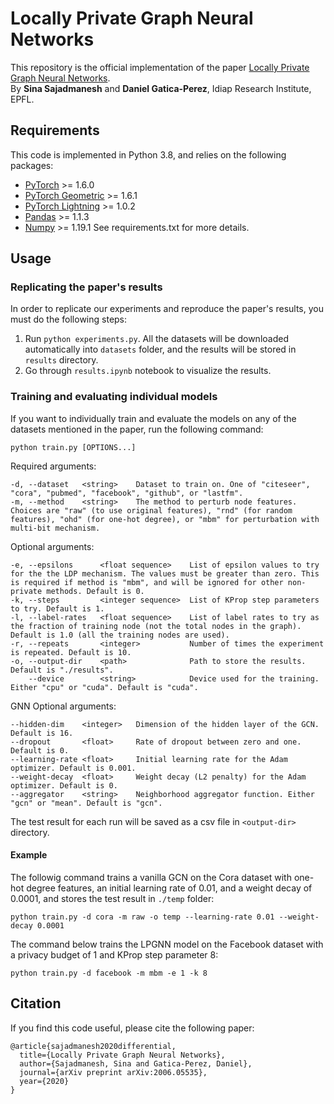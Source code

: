 # Locally Private Graph Neural Networks

This repository is the official implementation of the paper [Locally Private Graph Neural Networks](https://arxiv.org/abs/2006.05535).  
By **Sina Sajadmanesh** and **Daniel Gatica-Perez**, Idiap Research Institute, EPFL. 


## Requirements

This code is implemented in Python 3.8, and relies on the following packages:  
- [PyTorch](https://pytorch.org/get-started/locally/) >= 1.6.0
- [PyTorch Geometric](https://pytorch-geometric.readthedocs.io/en/latest/notes/installation.html) >= 1.6.1
- [PyTorch Lightning](https://github.com/PytorchLightning/pytorch-lightning) >= 1.0.2
- [Pandas](https://pandas.pydata.org/pandas-docs/stable/getting_started/install.html) >= 1.1.3
- [Numpy](https://numpy.org/install/) >= 1.19.1
See requirements.txt for more details.


## Usage

### Replicating the paper's results
In order to replicate our experiments and reproduce the paper's results, you must do the following steps:  
1. Run ``python experiments.py``. All the datasets will be downloaded automatically into ``datasets`` folder, and the results will be stored in ``results`` directory.
2. Go through ``results.ipynb`` notebook to visualize the results.

### Training and evaluating individual models
If you want to individually train and evaluate the models on any of the datasets mentioned in the paper, run the following command:  
```
python train.py [OPTIONS...]
```
Required arguments:  
```
-d, --dataset   <string>    Dataset to train on. One of "citeseer", "cora", "pubmed", "facebook", "github", or "lastfm".
-m, --method    <string>    The method to perturb node features. Choices are "raw" (to use original features), "rnd" (for random features), "ohd" (for one-hot degree), or "mbm" for perturbation with multi-bit mechanism.
```
Optional arguments:
```
-e, --epsilons      <float sequence>    List of epsilon values to try for the the LDP mechanism. The values must be greater than zero. This is required if method is "mbm", and will be ignored for other non-private methods. Default is 0.
-k, --steps         <integer sequence>  List of KProp step parameters to try. Default is 1.
-l, --label-rates   <float sequence>    List of label rates to try as the fraction of training node (not the total nodes in the graph). Default is 1.0 (all the training nodes are used).
-r, --repeats       <integer>           Number of times the experiment is repeated. Default is 10.
-o, --output-dir    <path>              Path to store the results. Default is "./results".
    --device        <string>            Device used for the training. Either "cpu" or "cuda". Default is "cuda".
```
GNN Optional arguments:
```
--hidden-dim    <integer>   Dimension of the hidden layer of the GCN. Default is 16.
--dropout       <float>     Rate of dropout between zero and one. Default is 0.
--learning-rate <float>     Initial learning rate for the Adam optimizer. Default is 0.001.
--weight-decay  <float>     Weight decay (L2 penalty) for the Adam optimizer. Default is 0.
--aggregator    <string>    Neighborhood aggregator function. Either "gcn" or "mean". Default is "gcn".
```

The test result for each run will be saved as a csv file in ``<output-dir>`` directory.

#### Example
The followig command trains a vanilla GCN on the Cora dataset with one-hot degree features, an initial learning rate of 0.01, and a weight decay of 0.0001, and stores the test result in ``./temp`` folder:  
```
python train.py -d cora -m raw -o temp --learning-rate 0.01 --weight-decay 0.0001
```
The command below trains the LPGNN model on the Facebook dataset with a privacy budget of 1 and KProp step parameter 8:  
```
python train.py -d facebook -m mbm -e 1 -k 8
```

## Citation

If you find this code useful, please cite the following paper:  
```
@article{sajadmanesh2020differential,
  title={Locally Private Graph Neural Networks},
  author={Sajadmanesh, Sina and Gatica-Perez, Daniel},
  journal={arXiv preprint arXiv:2006.05535},
  year={2020}
}
```
